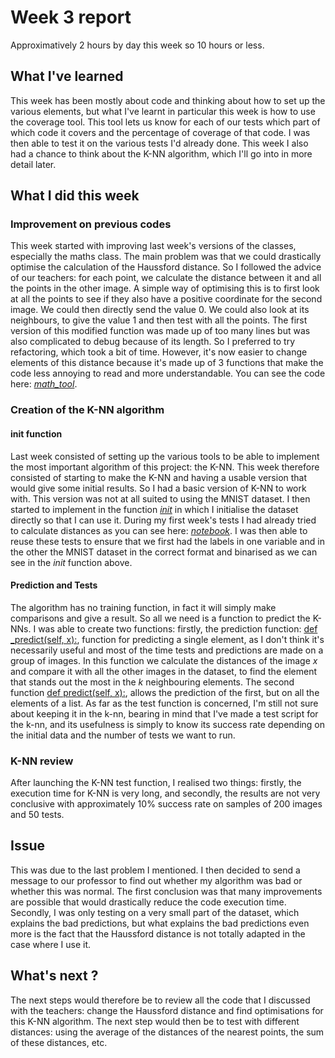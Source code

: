# Week 3 report

Approximatively 2 hours by day this week so 10 hours or less.

## What I've learned

This week has been mostly about code and thinking about how to set up the various elements, but what I've learnt in particular this week is how to use the coverage tool. This tool lets us know for each of our tests which part of which code it covers and the percentage of coverage of that code. I was then able to test it on the various tests I'd already done. This week I also had a chance to think about the K-NN algorithm, which I'll go into in more detail later.

## What I did this week

### Improvement on previous codes 

This week started with improving last week's versions of the classes, especially the maths class. The main problem was that we could drastically optimise the calculation of the Haussford distance. So I followed the advice of our teachers: for each point, we calculate the distance between it and all the points in the other image. A simple way of optimising this is to first look at all the points to see if they also have a positive coordinate for the second image. We could then directly send the value 0. We could also look at its neighbours, to give the value 1 and then test with all the points. The first version of this modified function was made up of too many lines but was also complicated to debug because of its length. So I preferred to try refactoring, which took a bit of time. However, it's now easier to change elements of this distance because it's made up of 3 functions that make the code less annoying to read and more understandable. You can see the code here: *[math_tool](https://github.com/mathisdesaulty/MathisDESAULTY/blob/c3692891743d930938445ab2cc248ce295faecb1/Object/math_tool.py#L14)*.

### Creation of the K-NN algorithm

####  __init__ function
Last week consisted of setting up the various tools to be able to implement the most important algorithm of this project: the K-NN. This week therefore consisted of starting to make the K-NN and having a usable version that would give some initial results. So I had a basic version of K-NN to work with. This version was not at all suited to using the MNIST dataset. I then started to implement in the function *[init](https://github.com/mathisdesaulty/MathisDESAULTY/blob/c3692891743d930938445ab2cc248ce295faecb1/Object/k_nn_mnist.py#L16-L29)* in which I initialise the dataset directly so that I can use it. During my first week's tests I had already tried to calculate distances as you can see here: *[notebook](https://github.com/mathisdesaulty/MathisDESAULTY/blob/c3692891743d930938445ab2cc248ce295faecb1/Notebooks/haussdorf_distance.ipynb)*. I was then able to reuse these tests to ensure that we first had the labels in one variable and in the other the MNIST dataset in the correct format and binarised as we can see in the *init* function above.

#### Prediction and Tests

The algorithm has no training function, in fact it will simply make comparisons and give a result. So all we need is a function to predict the K-NNs. I was able to create two functions: firstly, the prediction function: [def _predict(self, x):](https://github.com/mathisdesaulty/MathisDESAULTY/blob/c3692891743d930938445ab2cc248ce295faecb1/Object/k_nn_mnist.py#L39-L56), function for predicting a single element, as I don't think it's necessarily useful and most of the time tests and predictions are made on a group of images. In this function we calculate the distances of the image *x* and compare it with all the other images in the dataset, to find the element that stands out the most in the *k* neighbouring elements. The second function [def predict(self, x):](https://github.com/mathisdesaulty/MathisDESAULTY/blob/c3692891743d930938445ab2cc248ce295faecb1/Object/k_nn_mnist.py#L30-L37), allows the prediction of the first, but on all the elements of a list. 
As far as the test function is concerned, I'm still not sure about keeping it in the k-nn, bearing in mind that I've made a test script for the k-nn, and its usefulness is simply to know its success rate depending on the initial data and the number of tests we want to run. 

### K-NN review

After launching the K-NN test function, I realised two things: firstly, the execution time for K-NN is very long, and secondly, the results are not very conclusive with approximately 10% success rate on samples of 200 images and 50 tests.  

## Issue

This was due to the last problem I mentioned. I then decided to send a message to our professor to find out whether my algorithm was bad or whether this was normal. The first conclusion was that many improvements are possible that would drastically reduce the code execution time. Secondly, I was only testing on a very small part of the dataset, which explains the bad predictions, but what explains the bad predictions even more is the fact that the Haussford distance is not totally adapted in the case where I use it. 

## What's next ?

The next steps would therefore be to review all the code that I discussed with the teachers: change the Haussford distance and find optimisations for this K-NN algorithm. The next step would then be to test with different distances: using the average of the distances of the nearest points, the sum of these distances, etc. 
